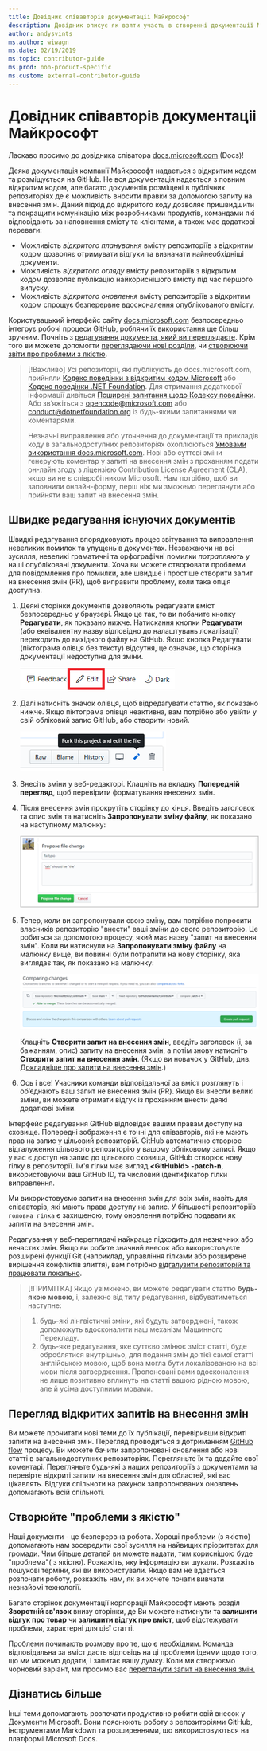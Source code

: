 ```yaml
---
title: Довідник співавторів документаціі Майкрософт
description: Довідник описує як взяти участь в створенні документації Майкрософт docs.microsoft.com.
author: andysvints
ms.author: wiwagn
ms.date: 02/19/2019
ms.topic: contributor-guide
ms.prod: non-product-specific
ms.custom: external-contributor-guide
---
```


# Довідник співавторів документаціі Майкрософт

Ласкаво просимо до довідника співатора [docs.microsoft.com](https://docs.microsoft.com) (Docs)!

Деяка документація компанії Майкрософт надається з відкритим кодом та розміщується на GitHub. Не вся документація надається з повним відкритим кодом, але багато документів розміщені в публічних репозиторіях де є можливість вносити правки за допомогою запиту на внесення змін. Даний підхід до відкритого коду дозволяє пришвидшити та покращити комунікацію між розробниками продуктів, командами які відповідають за наповнення вмісту та клієнтами, а також має додаткові переваги:  

- Можливість  _відкритого планування_ вмісту репозиторіїв з відкритим кодом дозволяє отримувати відгуки та визначати  найнеобхідніші документи.
- Можливість _відкритого огляду_ вмісту репозиторіїв з відкритим кодом дозволяє публікацію найкориснішого вмісту під час першого випуску.
- Можливість _відкритого оновлення_ вмісту репозиторіїв з відкритим кодом спрощує безперервне вдосконалення опублікованого вмісту.

Користувацький інтерфейс сайту [docs.microsoft.com](https://docs.microsoft.com) безпосередньо інтегрує робочі процеси [GitHub](https://github.com), роблячи їх використання ще більш зручним. Почніть з [редагування документа, який ви переглядаєте](#швидке-редагування-існуючих-документів). Крім того ви можете допомогти [переглядаючи нові розділи](#перегляд-відкритих-запитів-на-внесення-змін), чи [створюючи звіти про проблеми з якістю](#створюйте-проблеми-з-якістю).  

> [!Важливо]
> Усі репозиторії, які публікують до docs.microsoft.com, прийняли [Кодекс поведінки з відкритим кодом Microsoft](https://opensource.microsoft.com/codeofconduct/) або [Кодекс поведінки .NET Foundation](https://dotnetfoundation.org/code-of-conduct). Для отримання додаткової інформації дивіться [Поширені запитання щодо Кодексу поведінки](https://opensource.microsoft.com/codeofconduct/faq/). Або зв’яжіться з [opencode@microsoft.com](mailto:opencode@microsoft.com) або [conduct@dotnetfoundation.org](mailto:conduct@dotnetfoundation.org) із будь-якими запитаннями чи коментарями.
>
>Незначні виправлення або уточнення до документації та прикладів коду в загальнодоступних репозиторіях охоплюються [Умовами використання docs.microsoft.com](https://docs.microsoft.com/legal/termsofuse). Нові або суттєві зміни генерують коментар у запиті на внесення змін з проханням подати он-лайн згоду з ліцензією Contribution License Agreement (CLA), якщо ви не є співробітником Microsoft. Нам потрібно, щоб ви заповнили онлайн-форму, перш ніж ми зможемо переглянути або прийняти ваш запит на внесення змін.

## Швидке редагування існуючих документів

Швидкі редагування впорядковують процес звітування та виправлення невеликих помилок та упущень в документах. Незважаючи на всі зусилля, невеликі граматичні та орфографічні помилки _потрапляють_ у наші опубліковані документи. Хоча ви можете створювати проблеми для повідомлення про помилки, але швидше і простіше створити запит на внесення змін (PR), щоб виправити проблему, коли така опція доступна.

1. Деякі сторінки документів дозволяють редагувати вміст безпосередньо у браузері. Якщо це так, то ви побачите кнопку **Редагувати**, як показано нижче. Натискання кнопки **Редагувати** (або еквівалентну назву відповідно до налаштувань локалізації) переходить до вихідного файлу на GitHub. Якщо кнопка Редагувати (піктограма олівця без тексту) відсутня, це означає, що сторінка документації недоступна для зміни.

   ![Location of the Edit link](./media/index/edit-article.png)

2. Далі натисніть значок олівця, щоб відредагувати статтю, як показано нижче. Якщо піктограма олівця неактивна, вам потрібно або увійти у свій обліковий запис GitHub, або створити новий.

   ![Location of the pencil icon](./media/index/edit-icon.png)

3. Внесіть зміни у веб-редакторі. Клацніть на вкладку **Попередній перегляд**, щоб перевірити форматування внесених змін.

4. Після внесення змін прокрутіть сторінку до кінця. Введіть заголовок та опис змін та натисніть **Запропонувати зміну файлу**, як показано на наступному малюнку:

   ![Propose file change](./media/index/submit-pull-request.png)

5. Тепер, коли ви запропонували свою зміну, вам потрібно попросити власників репозиторію "внести" ваші зміни до свого репозиторію. Це робиться за допомогою процесу, який має назву "запит на внесення змін". Коли ви натиснули на **Запропонувати зміну файлу** на малюнку вище, ви повинні були потрапити на нову сторінку, яка виглядає так, як показано на малюнку:

   ![create pull request](media/index/create-pull-request.png)

   Клацніть **Створити запит на внесення змін**, введіть заголовок (і, за бажанням, опис) запиту на внесення змін, а потім знову натисніть **Створити запит на внесення змін**. (Якщо ви новачок у GitHub, див. [Докладніше про запити на внесення змін](https://help.github.com/en/articles/about-pull-requests).)  

6. Ось і все! Учасники команди відповідальної за вміст розглянуть і об’єднають ваш запит не внесення змін (PR). Якщо ви внесли великі зміни, ви можете отримати відгук із проханням внести деякі додаткові зміни.

Інтерфейс редагування GitHub відповідає вашим правам доступу на сховище. Попередні зображення є точні для співавторів, які не мають прав на запис у цільовий репозиторій. GitHub автоматично створює відгалуження цільового репозиторію у вашому обліковому записі. Якщо у вас є доступ на запис до цільового сховища, GitHub створює нову гілку в репозиторії. Ім'я гілки має вигляд **\<GitHubId> -patch-n**, використовуючи ваш GitHub ID, та числовий ідентифікатор гілки виправлення.

Ми використовуємо запити на внесення змін для всіх змін, навіть для співавторів, які мають  права доступу на запис. У більшості репозиторіїв `головна гілка` є захищеною, тому оновлення потрібно подавати як запити на внесення змін.

Редагування у веб-переглядачі найкраще підходить для незначних або нечастих змін. Якщо ви робите значний внесок або використовуєте розширені функції Git (наприклад, управління гілками або розширене вирішення конфліктів злиття), вам потрібно [відгалузити репозиторій та працювати локально](how-to-write-workflows-major.md).

> [!ПРИМІТКА]
> Якщо увімкнено, ви можете редагувати статтю **будь-якою мовою**, і, залежно від типу редагування, відбуватиметься наступне:

> 1. будь-які лінгвістичні зміни, які будуть затверджені, також допоможуть вдосконалити наш механізм Машинного Перекладу.
> 2. будь-яке редагування, яке суттєво змінює зміст статті, буде оброблятися внутрішньо, для подання змін до тієї самої статті англійською мовою, щоб вона могла бути локалізованою на всі мови після затвердження.
> Пропоновані вами вдосконалення не лише позитивно вплинуть на статті вашою рідною мовою, але й усіма доступними мовами.

## Перегляд відкритих запитів на внесення змін

Ви можете прочитати нові теми до їх публікації, перевіривши відкриті запити на внесення змін. Перегляд проводиться з  дотриманням [GitHub flow](https://guides.github.com/introduction/flow/) процесу. Ви можете бачити запропоновані оновлення або нові статті в загальнодоступних репозиторіях. Перегляньте їх та додайте свої коментарі. Перегляньте будь-які з наших репозиторіїв з документами та перевірте відкриті запити на внесення змін для областей, які вас цікавлять. Відгуки спільноти на рахунок запропонованих оновлень допомагають всій спільноті.

## Створюйте "проблеми з якістю"

Наші документи - це безперервна робота. Хороші проблеми (з якістю) допомагають нам зосередити свої зусилля на найвищих пріоритетах для громади. Чим більше деталей ви можете надати, тим кориснішою буде "проблема"( з якістю). Розкажіть, яку інформацію ви шукали. Розкажіть пошукові терміни, які ви використували. Якщо вам не вдається розпочати роботу, розкажіть нам, як ви хочете почати вивчати незнайомі технології.

Багато сторінок документації корпорації Майкрософт мають розділ **Зворотній зв'язок** внизу сторінки, де Ви можете натиснути та **залишити відгук про товар** чи **залишити відгук про вміст**, щоб відстежувати проблеми, характерні для цієї статті.

Проблеми починають розмову про те, що є необхідним. Команда відповідальна за вміст дасть відповідь на ці проблеми ідеями щодо того, що ми можемо додати, і запитає вашу думку. Коли ми створюємо чорновий варіант, ми просимо вас [переглянути запит на внесення змін.](#перегляд-відкритих-запитів-на-внесення-змін)

## Дізнатись більше

Інші теми допомагають розпочати продуктивно робити свій внесок у Документи Microsoft. Вони пояснюють роботу з репозиторіями GitHub, інструментами Markdown та розширеннями, що використовуються на платформі Microsoft Docs.
